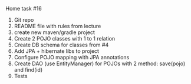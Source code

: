 Home task #16
1. Git repo
2. README file with rules from lecture
3. create new maven/gradle project
4. Create 2 POJO classes with 1 to 1 relation
5. Create DB schema for classes from #4
6. Add JPA + hibernate libs to project
7. Configure POJO mapping with JPA annotations
8. Create DAO (use EntityManager) for POJOs with 2 method: save(pojo) and find(id)
9. Tests